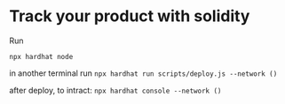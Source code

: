 # Track your product with solidity

Run

`npx hardhat node` 

in another terminal run `npx hardhat run scripts/deploy.js --network ()`

after deploy, to intract:
`npx hardhat console --network ()`
